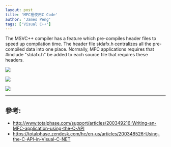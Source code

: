 ```yaml
---
layout: post
title: 'MFC裡使用C Code'
author: 'James Peng'
tags: ['Visual C++']
---
```


The MSVC++ compiler has a feature which pre-compiles header files to speed up compilation time. The header file stdafx.h centralizes all the pre-compiled data into one place. Normally, MFC applications requires that #include "stdafx.h" be added to each source file that requires these headers.

![](http://i.imgur.com/epXbXd9.png)

![](http://i.imgur.com/vxPAl62.png)

![](http://i.imgur.com/2Y1ReWq.png)


------------

## 參考: ##

* http://www.totalphase.com/support/articles/200349216-Writing-an-MFC-application-using-the-C-API
* https://totalphase.zendesk.com/hc/en-us/articles/200348526-Using-the-C-API-in-Visual-C-NET